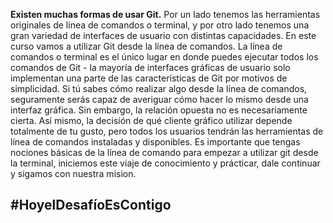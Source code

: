 **Existen muchas formas de usar Git.** 
Por un lado tenemos las herramientas originales de línea de comandos o terminal, y por otro lado tenemos una gran variedad de interfaces de usuario con distintas capacidades. En este curso vamos a utilizar Git desde la línea de comandos. La línea de comandos o terminal es el único lugar en donde puedes ejecutar todos los comandos de Git - la mayoría de interfaces gráficas de usuario solo implementan una parte de las características de Git por motivos de simplicidad. Si tú sabes cómo realizar algo desde la línea de comandos, seguramente serás capaz de averiguar cómo hacer lo mismo desde una interfaz gráfica. Sin embargo, la relación opuesta no es necesariamente cierta. Así mismo, la decisión de qué cliente gráfico utilizar depende totalmente de tu gusto, pero todos los usuarios tendrán las herramientas de línea de comandos instaladas y disponibles.
Es importante que tengas nociones básicas de la línea de comando para empezar a utilizar git desde la terminal, iniciemos este viaje de conocimiento y prácticar, dale continuar y sigamos con nuestra mision.

## #HoyelDesafíoEsContigo